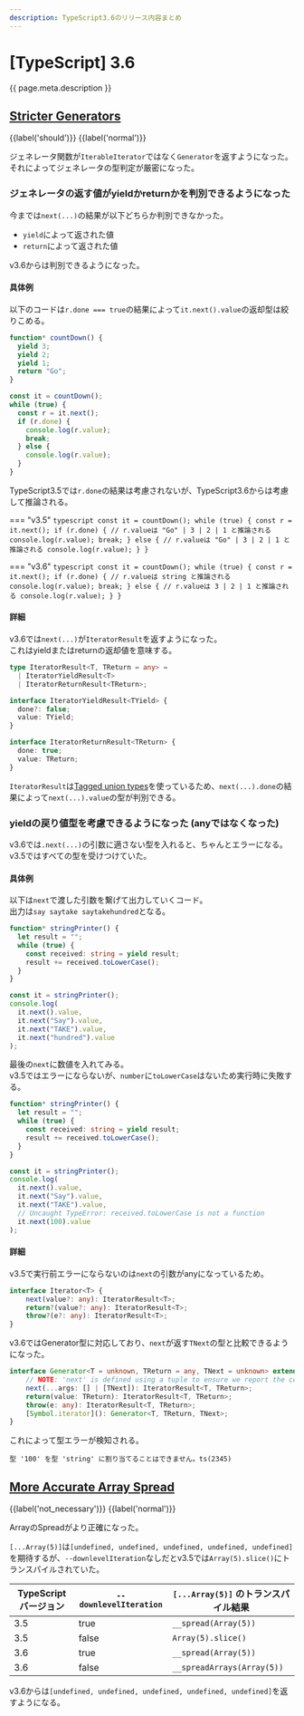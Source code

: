 ```yaml
---
description: TypeScript3.6のリリース内容まとめ
---
```


# [TypeScript] 3.6

{{ page.meta.description }}


## [Stricter Generators]

[Stricter Generators]: https://www.typescriptlang.org/docs/handbook/release-notes/typescript-3-6.html#stricter-generators

{{label('should')}} {{label('normal')}}

ジェネレータ関数が`IterableIterator`ではなく`Generator`を返すようになった。  
それによってジェネレータの型判定が厳密になった。

### ジェネレータの返す値がyieldかreturnかを判別できるようになった

今までは`next(...)`の結果が以下どちらか判別できなかった。

* `yield`によって返された値
* `return`によって返された値

v3.6からは判別できるようになった。

#### 具体例

以下のコードは`r.done === true`の結果によって`it.next().value`の返却型は絞りこめる。

```typescript
function* countDown() {
  yield 3;
  yield 2;
  yield 1;
  return "Go";
}

const it = countDown();
while (true) {
  const r = it.next();
  if (r.done) {
    console.log(r.value);
    break;
  } else {
    console.log(r.value);
  }
}
```

TypeScript3.5では`r.done`の結果は考慮されないが、TypeScript3.6からは考慮して推論される。

=== "v3.5"
    ```typescript
    const it = countDown();
    while (true) {
      const r = it.next();
      if (r.done) {
          // r.valueは "Go" | 3 | 2 | 1 と推論される
        console.log(r.value);
        break;
      } else {
          // r.valueは "Go" | 3 | 2 | 1 と推論される
        console.log(r.value);
      }
    }
    ```

=== "v3.6"
    ```typescript
    const it = countDown();
    while (true) {
      const r = it.next();
      if (r.done) {
          // r.valueは string と推論される
        console.log(r.value);
        break;
      } else {
          // r.valueは 3 | 2 | 1 と推論される
        console.log(r.value);
      }
    }
    ```

#### 詳細

v3.6では`next(...)`が`IteratorResult`を返すようになった。  
これはyieldまたはreturnの返却値を意味する。

```typescript
type IteratorResult<T, TReturn = any> =
  | IteratorYieldResult<T>
  | IteratorReturnResult<TReturn>;

interface IteratorYieldResult<TYield> {
  done?: false;
  value: TYield;
}

interface IteratorReturnResult<TReturn> {
  done: true;
  value: TReturn;
}
```

`IteratorResult`は[Tagged union types]を使っているため、`next(...).done`の結果によって`next(...).value`の型が判別できる。


### yieldの戻り値型を考慮できるようになった (anyではなくなった)

v3.6では`.next(...)`の引数に適さない型を入れると、ちゃんとエラーになる。  
v3.5ではすべての型を受けつけていた。

#### 具体例

以下は`next`で渡した引数を繋げて出力していくコード。  
出力は`say saytake saytakehundred`となる。

```typescript
function* stringPrinter() {
  let result = "";
  while (true) {
    const received: string = yield result;
    result += received.toLowerCase();
  }
}

const it = stringPrinter();
console.log(
  it.next().value,
  it.next("Say").value,
  it.next("TAKE").value,
  it.next("hundred").value
);
```

最後の`next`に数値を入れてみる。  
v3.5ではエラーにならないが、`number`に`toLowerCase`はないため実行時に失敗する。

```typescript
function* stringPrinter() {
  let result = "";
  while (true) {
    const received: string = yield result;
    result += received.toLowerCase();
  }
}

const it = stringPrinter();
console.log(
  it.next().value,
  it.next("Say").value,
  it.next("TAKE").value,
  // Uncaught TypeError: received.toLowerCase is not a function
  it.next(100).value
);
```

#### 詳細

v3.5で実行前エラーにならないのは`next`の引数がanyになっているため。

```typescript
interface Iterator<T> {
    next(value?: any): IteratorResult<T>;
    return?(value?: any): IteratorResult<T>;
    throw?(e?: any): IteratorResult<T>;
}
```

v3.6ではGenerator型に対応しており、`next`が返す`TNext`の型と比較できるようになった。

```typescript
interface Generator<T = unknown, TReturn = any, TNext = unknown> extends Iterator<T, TReturn, TNext> {
    // NOTE: 'next' is defined using a tuple to ensure we report the correct assignability errors in all places.
    next(...args: [] | [TNext]): IteratorResult<T, TReturn>;
    return(value: TReturn): IteratorResult<T, TReturn>;
    throw(e: any): IteratorResult<T, TReturn>;
    [Symbol.iterator](): Generator<T, TReturn, TNext>;
}
```

これによって型エラーが検知される。

```
型 '100' を型 'string' に割り当てることはできません。ts(2345)
```


## [More Accurate Array Spread]

[More Accurate Array Spread]: https://www.typescriptlang.org/docs/handbook/release-notes/typescript-3-6.html#more-accurate-array-spread

{{label('not_necessary')}} {{label('normal')}}

ArrayのSpreadがより正確になった。

`[...Array(5)]`は`[undefined, undefined, undefined, undefined, undefined]`を期待するが、`--downlevelIteration`なしだとv3.5では`Array(5).slice()`にトランスパイルされていた。

| TypeScriptバージョン | `--downlevelIteration` | `[...Array(5)]` のトランスパイル結果 |
| -------------------- | ---------------------- | ------------------------------------ |
| 3.5                  | true                   | `__spread(Array(5))`                 |
| 3.5                  | false                  | `Array(5).slice()`                   |
| 3.6                  | true                   | `__spread(Array(5))`                 |
| 3.6                  | false                  | `__spreadArrays(Array(5))`           |

v3.6からは`[undefined, undefined, undefined, undefined, undefined]`を返すようになる。


[Tagged union types]: ../2.0/#tagged-union-types
